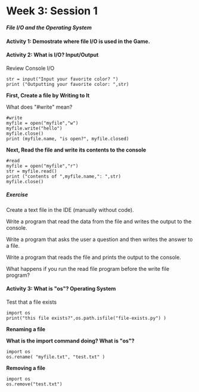 # Week 3: Session 1

_**File I/O and the Operating System**_

#### Activity 1: Demostrate where file I/O is used in the Game.

#### **Activity 2: What is I/O?  Input/Output**

Review Console I/O

```
str = input("Input your favorite color? ")
print ("Outputting your favorite color: ",str)
```

**First, Create a file by Writing to It**

What does "\#write" mean?

```
#write
myfile = open("myfile","w")
myfile.write("hello")
myfile.close()
print (myfile.name, "is open?", myfile.closed)
```

**Next, Read the file and write its contents to the console**

```
#read
myfile = open("myfile","r")
str = myfile.read()
print ("contents of ",myfile.name,": ",str)
myfile.close()
```

##### Exercise

Create a text file in the IDE \(manually without code\).

Write a program that read the data from the file and writes the output to the console.

Write a program that asks the user a question and then writes the answer to a file.

Write a program that reads the file and prints the output to the console.

What happens if you run the read file program before the write  file program?

#### Activity 3: What is "os"? Operating System

Test that a file exists

```
import os
print("this file exists?",os.path.isfile("file-exists.py") )
```

**Renaming a file**

**What is the import command doing?  What is "os"?**

```
import os
os.rename( "myfile.txt", "test.txt" )
```

**Removing a file**

```
import os
os.remove("test.txt")
```



